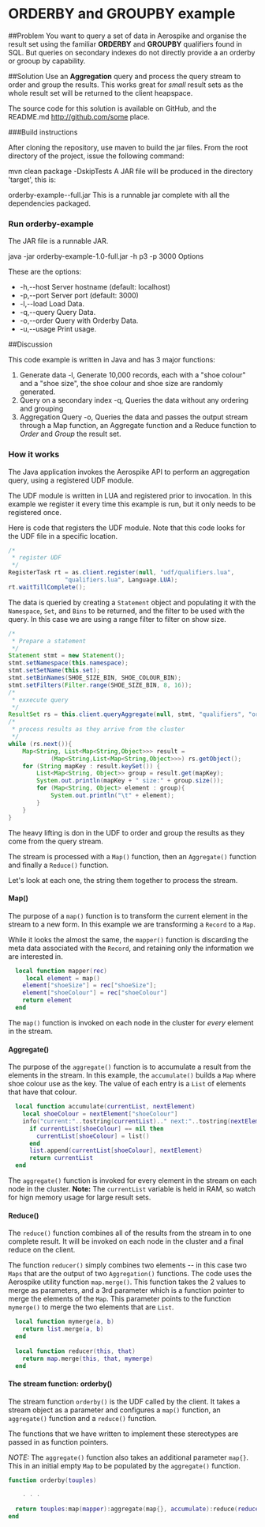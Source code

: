 # ORDERBY and GROUPBY example

##Problem
You want to query a set of data in Aerospike and organise the result set using the familiar **ORDERBY** and **GROUPBY** qualifiers found in SQL. But queries on secondary indexes do not directly provide a an orderby or grooup by capability.

##Solution
Use an **Aggregation** query and process the query stream to order and group the results. This works great for *small* result sets as the whole result set will be returned to the client heapspace.

The source code for this solution is available on GitHub, and the README.md 
http://github.com/some place. 

###Build instructions

After cloning the repository, use maven to build the jar files. From the root directory of the project, issue the following command:

mvn clean package -DskipTests
A JAR file will be produced in the directory 'target', this is:

orderby-example-<version>-full.jar
This is a runnable jar complete with all the dependencies packaged.

### Run orderby-example

The JAR file is a runnable JAR.

java -jar orderby-example-1.0-full.jar -h p3 -p 3000 
Options

These are the options:

- -h,--host <arg>  Server hostname (default: localhost)
- -p,--port <arg>  Server port (default: 3000)
- -l,--load		 Load Data.
- -q,--query		 Query Data.
- -o,--order		 Query with Orderby Data.
- -u,--usage       Print usage.


##Discussion

This code example is written in Java and has 3 major functions:

1. Generate data -l, Generate 10,000 records, each with a "shoe colour" and a "shoe size", the shoe colour and shoe size are randomly generated. 
2. Query on a secondary index -q, Queries the data without any ordering and grouping
3. Aggregation Query -o, Queries the data and passes the output stream through a Map function, an Aggregate function and a Reduce function to *Order* and *Group* the result set.

### How it works
The Java application invokes the Aerospike API to perform an aggregation query, using a registered UDF module. 

The UDF module is written in LUA and registered prior to invocation. In this example we register it every time this example is run, but it only needs to be registered once.

Here is code that registers the UDF module. Note that this code looks for the UDF file in a specific location.
```java
/*
 * register UDF
 */
RegisterTask rt = as.client.register(null, "udf/qualifiers.lua", 
				"qualifiers.lua", Language.LUA);
rt.waitTillComplete();

```

The data is queried by creating a `Statement` object and populating it with the `Namespace`, `Set`, and `Bins` to be returned, and the filter to be used with the query. In this case we are using a range filter to filter on show size.

```java
/*
 * Prepare a statement
 */
Statement stmt = new Statement();
stmt.setNamespace(this.namespace);
stmt.setSetName(this.set);
stmt.setBinNames(SHOE_SIZE_BIN, SHOE_COLOUR_BIN);
stmt.setFilters(Filter.range(SHOE_SIZE_BIN, 8, 16));
/*
 * exxecute query
 */
ResultSet rs = this.client.queryAggregate(null, stmt, "qualifiers", "orderby");
/*
 * process results as they arrive from the cluster
 */
while (rs.next()){
	Map<String, List<Map<String,Object>>> result = 
			(Map<String,List<Map<String,Object>>>) rs.getObject();
	for (String mapKey : result.keySet()) {
		List<Map<String, Object>> group = result.get(mapKey);
		System.out.println(mapKey + " size:" + group.size());
		for (Map<String, Object> element : group){
			System.out.println("\t" + element);
		}
	}
}

```
The heavy lifting is don in the UDF to order and group the results as they come from the query stream.

The stream is processed with a `Map()` function, then an `Aggregate()` function and finally a `Reduce()` function.

Let's look at each one, the string them together to process the stream.

#### Map()

The purpose of a `map()` function is to transform the current element in the stream to a new form. In this example we are transforming a `Record` to a `Map`.

While it looks the almost the same, the `mapper()` function is discarding the meta data associated with the `Record`, and retaining only the information we are interested in.
```lua
  local function mapper(rec)
     local element = map()
    element["shoeSize"] = rec["shoeSize"];
    element["shoeColour"] = rec["shoeColour"]
    return element
  end 
```
The `map()` function is invoked on each node in the cluster for *every* element in the stream.

#### Aggregate()
The purpose of the `aggregate()` function is to accumulate a result from the elements in the stream. In this example, the `accumulate()` builds a `Map` where shoe colour use as the key. The value of each entry is a `List` of elements that have that colour. 
```lua
  local function accumulate(currentList, nextElement)
    local shoeColour = nextElement["shoeColour"]
    info("current:"..tostring(currentList).." next:"..tostring(nextElement))
      if currentList[shoeColour] == nil then
        currentList[shoeColour] = list()
      end 
      list.append(currentList[shoeColour], nextElement)
      return currentList
  end
```
The `aggregate()` function is invoked for every element in the stream on each node in the cluster. **Note:** The `currentList` variable is held in RAM, so watch for hign memory usage for large result sets.

#### Reduce()
The `reduce()` function combines all of the results from the stream in to one complete result. It will be invoked on each node in the cluster and a final reduce on the client.

The function `reducer()` simply combines two elements -- in this case two `Maps` that are the output of two `Aggregation()` functions. The code uses the Aerospike utility function `map.merge()`. This function takes the 2 values to merge as parameters, and a 3rd parameter which is a function pointer to merge the elements of the `Map`.  This parameter points to the function `mymerge()` to merge the two elements that are `List`.

```lua
  local function mymerge(a, b)
    return list.merge(a, b)
  end
  
  local function reducer(this, that)
    return map.merge(this, that, mymerge)
  end
```

#### The stream function: orderby()

The stream function `orderby()` is the UDF called by the client. It takes a stream object as a parameter and configures a `map()` function, an `aggregate()` function and a `reduce()` function.

The functions that we have written to implement these stereotypes are passed in as function pointers.

*NOTE:* The `aggregate()` function also takes an additional parameter `map{}`. This in an initial empty `Map` to be populated by the `aggregate()` function.

```lua
function orderby(touples)

	. . .
	  
  return touples:map(mapper):aggregate(map{}, accumulate):reduce(reducer)
end
```